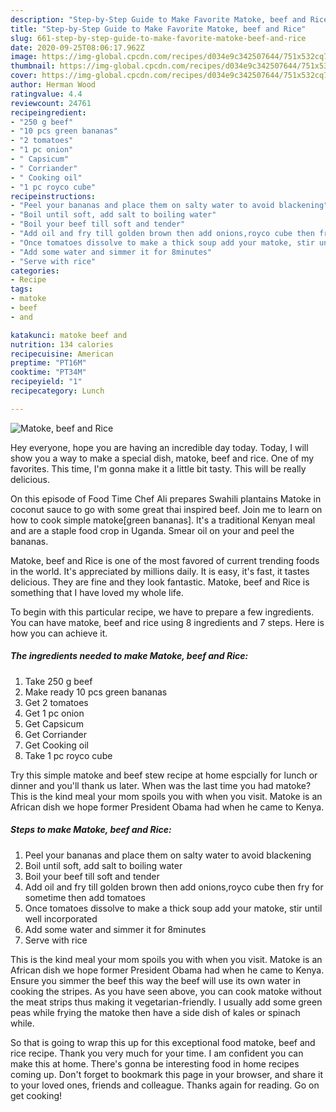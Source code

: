 ```yaml
---
description: "Step-by-Step Guide to Make Favorite Matoke, beef and Rice"
title: "Step-by-Step Guide to Make Favorite Matoke, beef and Rice"
slug: 661-step-by-step-guide-to-make-favorite-matoke-beef-and-rice
date: 2020-09-25T08:06:17.962Z
image: https://img-global.cpcdn.com/recipes/d034e9c342507644/751x532cq70/matoke-beef-and-rice-recipe-main-photo.jpg
thumbnail: https://img-global.cpcdn.com/recipes/d034e9c342507644/751x532cq70/matoke-beef-and-rice-recipe-main-photo.jpg
cover: https://img-global.cpcdn.com/recipes/d034e9c342507644/751x532cq70/matoke-beef-and-rice-recipe-main-photo.jpg
author: Herman Wood
ratingvalue: 4.4
reviewcount: 24761
recipeingredient:
- "250 g beef"
- "10 pcs green bananas"
- "2 tomatoes"
- "1 pc onion"
- " Capsicum"
- " Corriander"
- " Cooking oil"
- "1 pc royco cube"
recipeinstructions:
- "Peel your bananas and place them on salty water to avoid blackening"
- "Boil until soft, add salt to boiling water"
- "Boil your beef till soft and tender"
- "Add oil and fry till golden brown then add onions,royco cube then fry for sometime then add tomatoes"
- "Once tomatoes dissolve to make a thick soup add your matoke, stir until well incorporated"
- "Add some water and simmer it for 8minutes"
- "Serve with rice"
categories:
- Recipe
tags:
- matoke
- beef
- and

katakunci: matoke beef and 
nutrition: 134 calories
recipecuisine: American
preptime: "PT16M"
cooktime: "PT34M"
recipeyield: "1"
recipecategory: Lunch

---
```



![Matoke, beef and Rice](https://img-global.cpcdn.com/recipes/d034e9c342507644/751x532cq70/matoke-beef-and-rice-recipe-main-photo.jpg)

Hey everyone, hope you are having an incredible day today. Today, I will show you a way to make a special dish, matoke, beef and rice. One of my favorites. This time, I'm gonna make it a little bit tasty. This will be really delicious.

On this episode of Food Time Chef Ali prepares Swahili plantains Matoke in coconut sauce to go with some great thai inspired beef. Join me to learn on how to cook simple matoke[green bananas]. It&#39;s a traditional Kenyan meal and are a staple food crop in Uganda. Smear oil on your and peel the bananas.

Matoke, beef and Rice is one of the most favored of current trending foods in the world. It's appreciated by millions daily. It is easy, it's fast, it tastes delicious. They are fine and they look fantastic. Matoke, beef and Rice is something that I have loved my whole life.


To begin with this particular recipe, we have to prepare a few ingredients. You can have matoke, beef and rice using 8 ingredients and 7 steps. Here is how you can achieve it.

<!--inarticleads1-->

##### The ingredients needed to make Matoke, beef and Rice:

1. Take 250 g beef
1. Make ready 10 pcs green bananas
1. Get 2 tomatoes
1. Get 1 pc onion
1. Get  Capsicum
1. Get  Corriander
1. Get  Cooking oil
1. Take 1 pc royco cube


Try this simple matoke and beef stew recipe at home espcially for lunch or dinner and you&#39;ll thank us later. When was the last time you had matoke? This is the kind meal your mom spoils you with when you visit. Matoke is an African dish we hope former President Obama had when he came to Kenya. 

<!--inarticleads2-->

##### Steps to make Matoke, beef and Rice:

1. Peel your bananas and place them on salty water to avoid blackening
1. Boil until soft, add salt to boiling water
1. Boil your beef till soft and tender
1. Add oil and fry till golden brown then add onions,royco cube then fry for sometime then add tomatoes
1. Once tomatoes dissolve to make a thick soup add your matoke, stir until well incorporated
1. Add some water and simmer it for 8minutes
1. Serve with rice


This is the kind meal your mom spoils you with when you visit. Matoke is an African dish we hope former President Obama had when he came to Kenya. Ensure you simmer the beef this way the beef will use its own water in cooking the stripes. As you have seen above, you can cook matoke without the meat strips thus making it vegetarian-friendly. I usually add some green peas while frying the matoke then have a side dish of kales or spinach while. 

So that is going to wrap this up for this exceptional food matoke, beef and rice recipe. Thank you very much for your time. I am confident you can make this at home. There's gonna be interesting food in home recipes coming up. Don't forget to bookmark this page in your browser, and share it to your loved ones, friends and colleague. Thanks again for reading. Go on get cooking!
